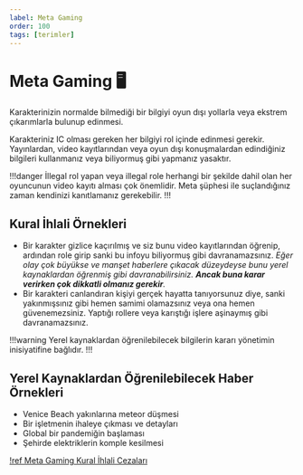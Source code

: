 ```yaml
---
label: Meta Gaming
order: 100
tags: [terimler]
---
```


# Meta Gaming :desktop_computer:

Karakterinizin normalde bilmediği bir bilgiyi oyun dışı yollarla veya ekstrem çıkarımlarla bulunup edinmesi.

Karakteriniz IC olması gereken her bilgiyi rol içinde edinmesi gerekir. Yayınlardan, video kayıtlarından veya oyun dışı konuşmalardan edindiğiniz bilgileri kullanmanız veya biliyormuş gibi yapmanız yasaktır.

!!!danger
İllegal rol yapan veya illegal role herhangi bir şekilde dahil olan her oyuncunun video kayıtı alması çok önemlidir. Meta şüphesi ile suçlandığınız zaman kendinizi kanıtlamanız gerekebilir.
!!!

## Kural İhlali Örnekleri

- Bir karakter gizlice kaçırılmış ve siz bunu video kayıtlarından öğrenip, ardından role girip sanki bu infoyu biliyormuş gibi davranamazsınız. _Eğer olay çok büyükse ve manşet haberlere çıkacak düzeydeyse bunu yerel kaynaklardan öğrenmiş gibi davranabilirsiniz. **Ancak buna karar verirken çok dikkatli olmanız gerekir**._
- Bir karakteri canlandıran kişiyi gerçek hayatta tanıyorsunuz diye, sanki yakınmışsınız gibi hemen samimi olamazsınız veya ona hemen güvenemezsiniz. Yaptığı rollere veya karıştığı işlere aşinaymış gibi davranamazsınız.

!!!warning
Yerel kaynaklardan öğrenilebilecek bilgilerin kararı yönetimin inisiyatifine bağlıdır.
!!!

## Yerel Kaynaklardan Öğrenilebilecek Haber Örnekleri

- Venice Beach yakınlarına meteor düşmesi
- Bir işletmenin ihaleye çıkması ve detayları
- Global bir pandemiğin başlaması
- Şehirde elektriklerin komple kesilmesi

[!ref Meta Gaming Kural İhlali Cezaları](/punishments/terminology/meta.md)
